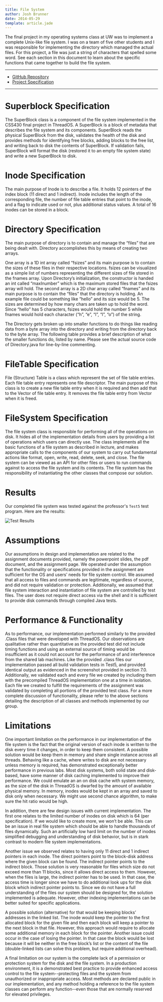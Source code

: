 ```yaml
---
title: File System
author: Josh Brunner
date: 2014-05-29
template: article.jade
---
```


The final project in my operating systems class at UW was to implement a complete Unix-like file system. I was on a team of five other students and I was responsible for implementing the directory which managed the actual files. For this project, a file was just a string of characters that spelled some word. See each section in this document to learn about the specific functions that came together to build the file system.

---

* [GitHub Repository](https://github.com/brunnerjosh/file-system)
* [Project Specification](http://courses.washington.edu/css430/prog/project.html)

---

# Superblock Specification
The SuperBlock class is a component of the file system implemented in the CSS430 final project in ThreadOS. A SuperBlock is a block of metadata that describes the file system and its components. SuperBlock reads the physical SuperBlock from the disk, validates the health of the disk and provides methods for identifying free blocks, adding blocks to the free list, and writing back to disk the contents of SuperBlock. If validation fails, SuperBlock will format the disk (restored it to an empty file system state) and write a new SuperBlock to disk.

# Inode Specification
The main purpose of Inode is to describe a file. It holds 12 pointers of the index block (11 direct and 1 indirect). Inode includes the length of the corresponding file, the number of file table entries that point to the inode, and a flag to indicate used or not, plus additional status values. A total of 16 inodes can be stored in a block.

# Directory Specification
The main purpose of directory is to contain and manage the “files” that are being dealt with. Directory accomplishes this by means of creating two arrays.

One array is a 1D int array called “fsizes” and its main purpose is to contain the sizes of these files in their respective  locations. fsizes can be visualized as a simple list of numbers representing the different sizes of file stored in the fnames array. Upon Directory’s initialization, the constructor is handed an int called “maxInumber” which is the maximum stored files that the fsizes array will hold. The second array is a 2D char array called “fnames” and its main purpose is to contain the “files” that the directory is holding. An example file could be something like “hello” and its size would be 5. The sizes are determined by how many chars are taken up to hold the word. Since “hello” has 5 characters, fsizes would hold the number 5 while fnames would hold each character (“h”, “e”, “l”, “l”, “o”) of the string.

The Directory gets broken up into smaller functions to do things like reading data from a byte array into the directory and writing from the directory back to the byte array. The following table provides a brief description of what the smaller functions do, listed by name. Please see the actual source code of Directory.java for line-by-line commenting.

# FileTable Specification
File (Structure) Table is a class which represent the set of file table entries. Each file table entry represents one file descriptor. The main purpose of this class is to create a new file table entry when it is required and then add that to the Vector of file table entry. It removes the file table entry from Vector when it is freed.

# FileSystem Specification
The file system class is responsible for performing all of the operations on disk. It hides all of the implementation details from users by providing a list of operations which users can directly use. The class implements all the basic functions of a file system as described in lecture, and makes appropriate calls to the components of our system to carry out fundamental actions like format, open, write, read, delete, seek, and close. The file system can be viewed as an API for other files or users to run commands against to access the file system and its contents. The file system has the responsibility of instantiating the other classes that compose our solution.

# Results
Our completed file system was tested against the professor's `Test5` test program. Here are the results:

![Test Results](https://raw.githubusercontent.com/brunnerjosh/file-system/master/images/test-results.jpg)

# Assumptions
Our assumptions in design and implementation are related to the assignment documents provided, namely the powerpoint slides, the pdf document, and the assignment page. We operated under the assumption that the functionality or specifications provided in the assignment are sufficient for the OS and users’ needs for file system control. We assumed that all access to files and commands are legitimate, regardless of source, and did not require validation or protection. Additionally, we assumed that file system interaction and instantiation of file system are controlled by test files. The user does not require direct access via the shell and it is sufficient to provide disk commands through compiled Java tests.

# Performance & Functionality
As to performance, our implementation performed similarly to the provided .Class files that were developed with ThreadOS. Our observations are qualitative rather than quantitative as the provided test did not include timing functions and using an external source of timing would be insufficient as it could not account for the performance of and interference from the shared lab machines. Like the provided .class files our implementation passed all build validation tests in Test5, and provided identical output as evidenced in the screenshot provided in section 7.0. Additionally, we validated each and every file we created by including them with the precompiled ThreadOS implementation one at a time in isolation. Each file we created to fulfill the requirements of the assignment was validated by completing all portions of the provided test class. For a more complete discussion of functionality, please refer to the above sections detailing the description of all classes and methods implemented by our group.

# Limitations
One important limitation on the performance in our implementation of the file system is the fact that the original version of each inode is written to the disk every time it changes, in order to keep them consistent. A possible solution would be keep them in memory and share single instance across all threads. Behaving like a cache, where writes to disk are not necessary unless memory is required, has demonstrated exceptionally better performance in previous labs.  Most disk systems, both solid state and disk-based, have some manner of disk caching implemented to improve their performance. We could emulate an an on disk cache with system memory, as the size of the disk in ThreadOS is dwarfed by the amount of available physical memory. In memory, inodes would be kept in an array and saved to disk only when necessary. We might use second chance algorithm, to make sure the hit ratio would be high.

In addition, there are few design issues with current implementation. The first one relates to the limited number of inodes on disk which is 64 (per specification). If we would like to create more,  we won’t be able. This can be an issue in real file system which should be able to handle thousands of files dynamically. Such an artificially low hard limit on the number of inodes simplified debugging and understanding of disk behavior, but is in stark contrast to modern file system implementations.

Another issue we observed relates to having only 11 direct and 1 indirect pointers in each inode. The direct pointers point to the block-disk address where the given block can be found. The indirect pointer points to the indirect block. Those solution is very reasonable for files which size do not exceed more than 11 blocks, since it allows direct access to them. However, when the files is large, the indirect pointer has to be used. In that case, the access time is longer since we have to do additional look ups for the disk block which indirect pointer points to. Since we do not have a full understanding of the files our system should be designed for, the solution implemented is adequate. However, other indexing implementations can be better suited for specific applications.

A possible solution (alternative) for that would be keeping blocks’ addresses in the linked list. The inode would keep the pointer to the first allocated block for the given file and then each block will keep a pointer to the next block in that file. However, this approach would require to allocate some additional memory in each block for the pointer. Another issue could occur in the case of losing the pointer. In that case the block would be lost because it will be neither in the free block’s list or the content of the file (double-linked lists can solve this problem, but require additional overhead).

A final limitation on our system is the complete lack of a permission or protection system for the disk and the file system. In a production environment, it is a demonstrated best practice to provide enhanced access control to the file system--protecting files and the system from unauthorized or inappropriate access. Most methods are declared public in our implementation, and any method holding a reference to the file system classes can perform any function--even those that are normally reserved for elevated privileges.
